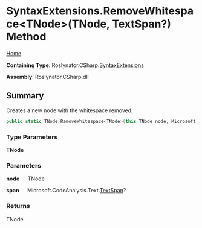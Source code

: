 # SyntaxExtensions\.RemoveWhitespace\<TNode>\(TNode, TextSpan?\) Method

[Home](../../../../README.md)

**Containing Type**: Roslynator\.CSharp\.[SyntaxExtensions](../README.md)

**Assembly**: Roslynator\.CSharp\.dll

## Summary

Creates a new node with the whitespace removed\.

```csharp
public static TNode RemoveWhitespace<TNode>(this TNode node, Microsoft.CodeAnalysis.Text.TextSpan? span = null) where TNode : Microsoft.CodeAnalysis.SyntaxNode
```

### Type Parameters

**TNode**

### Parameters

**node** &emsp; TNode

**span** &emsp; Microsoft\.CodeAnalysis\.Text\.[TextSpan](https://docs.microsoft.com/en-us/dotnet/api/microsoft.codeanalysis.text.textspan)?

### Returns

TNode

